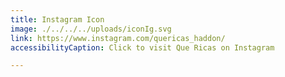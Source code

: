 ```yaml
---
title: Instagram Icon
image: ./../../../uploads/iconIg.svg
link: https://www.instagram.com/quericas_haddon/
accessibilityCaption: Click to visit Que Ricas on Instagram

---
```

